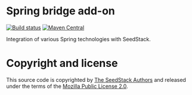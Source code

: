 # Spring bridge add-on
[![Build status](https://travis-ci.org/seedstack/seed-spring-extensions.svg?branch=master)](https://travis-ci.org/seedstack/seed-spring-extensions) [![Maven Central](https://maven-badges.herokuapp.com/maven-central/org.seedstack.seed/seed-spring-extensions/badge.svg?style=flat)](https://maven-badges.herokuapp.com/maven-central/org.seedstack.seed/seed-spring-extensions)

Integration of various Spring technologies with SeedStack.

# Copyright and license

This source code is copyrighted by [The SeedStack Authors](https://github.com/seedstack/seedstack/blob/master/AUTHORS) and
released under the terms of the [Mozilla Public License 2.0](https://www.mozilla.org/MPL/2.0/). 

